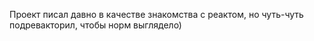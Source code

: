 Проект писал давно в качестве знакомства с реактом, но чуть-чуть подревакторил, чтобы норм выглядело)
